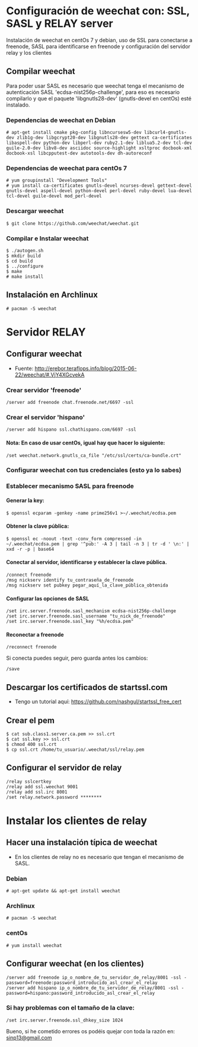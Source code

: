 # Configuración de weechat con: SSL, SASL y RELAY server

Instalación de weechat en centOs 7 y debian, uso de SSL para conectarse a freenode, SASL para identificarse en freenode y configuración del servidor relay y los clientes

## Compilar weechat

Para poder usar SASL es necesario que weechat tenga el mecanismo de autenticación SASL 'ecdsa-nist256p-challenge', para eso es necesario compilarlo y que el paquete 'libgnutls28-dev' (gnutls-devel en centOs) esté instalado.

### Dependencias de weechat en Debian

    # apt-get install cmake pkg-config libncursesw5-dev libcurl4-gnutls-dev zlib1g-dev libgcrypt20-dev libgnutls28-dev gettext ca-certificates libaspell-dev python-dev libperl-dev ruby2.1-dev liblua5.2-dev tcl-dev guile-2.0-dev libv8-dev asciidoc source-highlight xsltproc docbook-xml docbook-xsl libcpputest-dev autotools-dev dh-autoreconf

### Dependencias de weechat para centOs 7
    
    # yum groupinstall "Development Tools"
    # yum install ca-certificates gnutls-devel ncurses-devel gettext-devel gnutls-devel aspell-devel python-devel perl-devel ruby-devel lua-devel tcl-devel guile-devel mod_perl-devel

### Descargar weechat

    $ git clone https://github.com/weechat/weechat.git

### Compilar e Instalar weechat

    $ ./autogen.sh
    $ mkdir build
    $ cd build
    $ ../configure
    $ make
    # make install

## Instalación en Archlinux

    # pacman -S weechat

# Servidor RELAY

## Configurar weechat

- Fuente: http://erebor.teraflops.info/blog/2015-06-22/weechat/#.VjY4XGcvekA

### Crear servidor 'freenode'

~~~
/server add freenode chat.freenode.net/6697 -ssl
~~~

### Crear el servidor 'hispano'

~~~
/server add hispano ssl.chathispano.com/6697 -ssl
~~~

#### Nota: En caso de usar centOs, igual hay que hacer lo siguiente:

~~~
/set weechat.network.gnutls_ca_file "/etc/ssl/certs/ca-bundle.crt"
~~~

### Configurar weechat con tus credenciales (esto ya lo sabes)

### Establecer mecanismo SASL para freenode

#### Generar la key:

    $ openssl ecparam -genkey -name prime256v1 >~/.weechat/ecdsa.pem

#### Obtener la clave pública:

    $ openssl ec -noout -text -conv_form compressed -in ~/.weechat/ecdsa.pem | grep '^pub:' -A 3 | tail -n 3 | tr -d ' \n:' | xxd -r -p | base64

#### Conectar al servidor, identificarse y establecer la clave pública.

~~~
/connect freenode
/msg nickserv identify tu_contraseña_de_freenode
/msg nickserv set pubkey pegar_aquí_la_clave_pública_obtenida
~~~

#### Configurar las opciones de SASL

~~~
/set irc.server.freenode.sasl_mechanism ecdsa-nist256p-challenge
/set irc.server.freenode.sasl_username "tu_nick_de_freenode"
/set irc.server.freenode.sasl_key "%h/ecdsa.pem"
~~~

#### Reconectar a freenode

~~~
/reconnect freenode
~~~

Si conecta puedes seguir, pero guarda antes los cambios:

~~~
/save
~~~

## Descargar los certificados de startssl.com 

- Tengo un tutorial aquí: https://github.com/nashgul/startssl_free_cert

## Crear el pem

    $ cat sub.class1.server.ca.pem >> ssl.crt
    $ cat ssl.key >> ssl.crt
    $ chmod 400 ssl.crt
    $ cp ssl.crt /home/tu_usuario/.weechat/ssl/relay.pem

## Configurar el servidor de relay

~~~
/relay sslcertkey
/relay add ssl.weechat 9001
/relay add ssl.irc 8001
/set relay.network.password ********
~~~

# Instalar los clientes de relay

## Hacer una instalación típica de weechat

- En los clientes de relay no es necesario que tengan el mecanismo de SASL.

### Debian

    # apt-get update && apt-get install weechat

### Archlinux

    # pacman -S weechat

### centOs

    # yum install weechat

## Configurar weechat (en los clientes)

~~~
/server add freenode ip_o_nombre_de_tu_servidor_de_relay/8001 -ssl -password=freenode:password_introducido_asl_crear_el_relay
/server add hispano ip_o_nombre_de_tu_servidor_de_relay/8001 -ssl -password=hispano:password_introducido_asl_crear_el_relay
~~~
### Si hay problemas con el tamaño de la clave:

~~~
/set irc.server.freenode.ssl_dhkey_size 1024
~~~

Bueno, si he cometido errores os podéis quejar con toda la razón en: sinp13@gmail.com 
